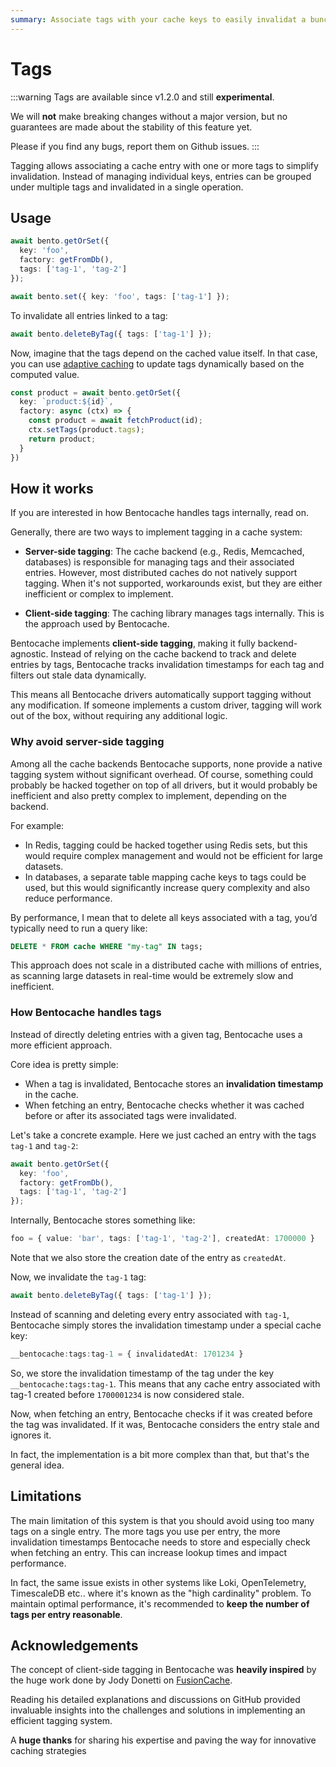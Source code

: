 ```yaml
---
summary: Associate tags with your cache keys to easily invalidat a bunch of keys at once
---
```


# Tags

:::warning
Tags are available since v1.2.0 and still **experimental**.

We will **not** make breaking changes without a major version, but no guarantees are made about the stability of this feature yet.

Please if you find any bugs, report them on Github issues.
:::


Tagging allows associating a cache entry with one or more tags to simplify invalidation. Instead of managing individual keys, entries can be grouped under multiple tags and invalidated in a single operation.

## Usage

```ts
await bento.getOrSet({
  key: 'foo',
  factory: getFromDb(),
  tags: ['tag-1', 'tag-2']
});

await bento.set({ key: 'foo', tags: ['tag-1'] });
```

To invalidate all entries linked to a tag:

```ts
await bento.deleteByTag({ tags: ['tag-1'] });
```

Now, imagine that the tags depend on the cached value itself. In that case, you can use [adaptive caching](./adaptive_caching.md) to update tags dynamically based on the computed value.

```ts
const product = await bento.getOrSet({
  key: `product:${id}`,
  factory: async (ctx) => {
    const product = await fetchProduct(id);
    ctx.setTags(product.tags);
    return product;
  }
})
```


## How it works

If you are interested in how Bentocache handles tags internally, read on.

Generally, there are two ways to implement tagging in a cache system:

- **Server-side tagging**: The cache backend (e.g., Redis, Memcached, databases) is responsible for managing tags and their associated entries. However, most distributed caches do not natively support tagging. When it's not supported, workarounds exist, but they are either inefficient or complex to implement.

- **Client-side tagging**: The caching library manages tags internally. This is the approach used by Bentocache.

Bentocache implements **client-side tagging**, making it fully backend-agnostic. Instead of relying on the cache backend to track and delete entries by tags, Bentocache tracks invalidation timestamps for each tag and filters out stale data dynamically.

This means all Bentocache drivers automatically support tagging without any modification. If someone implements a custom driver, tagging will work out of the box, without requiring any additional logic.

### Why avoid server-side tagging

Among all the cache backends Bentocache supports, none provide a native tagging system without significant overhead. Of course, something could probably be hacked together on top of all drivers, but it would probably be inefficient and also pretty complex to implement, depending on the backend.

For example:

- In Redis, tagging could be hacked together using Redis sets, but this would require complex management and would not be efficient for large datasets.
- In databases, a separate table mapping cache keys to tags could be used, but this would significantly increase query complexity and also reduce performance.

By performance, I mean that to delete all keys associated with a tag, you’d typically need to run a query like:

```sql
DELETE * FROM cache WHERE "my-tag" IN tags;
```

This approach does not scale in a distributed cache with millions of entries, as scanning large datasets in real-time would be extremely slow and inefficient.

### How Bentocache handles tags

Instead of directly deleting entries with a given tag, Bentocache uses a more efficient approach.

Core idea is pretty simple:
- When a tag is invalidated, Bentocache stores an **invalidation timestamp** in the cache.
- When fetching an entry, Bentocache checks whether it was cached before or after its associated tags were invalidated.

Let's take a concrete example. Here we just cached an entry with the tags `tag-1` and `tag-2`:

```ts
await bento.getOrSet({
  key: 'foo',
  factory: getFromDb(),
  tags: ['tag-1', 'tag-2']
});
```

Internally, Bentocache stores something like:

```ts
foo = { value: 'bar', tags: ['tag-1', 'tag-2'], createdAt: 1700000 }
```

Note that we also store the creation date of the entry as `createdAt`.

Now, we invalidate the `tag-1` tag:

```ts
await bento.deleteByTag({ tags: ['tag-1'] });
```

Instead of scanning and deleting every entry associated with `tag-1`, Bentocache simply stores the invalidation timestamp under a special cache key:

```ts
__bentocache:tags:tag-1 = { invalidatedAt: 1701234 }
```

So, we store the invalidation timestamp of the tag under the key `__bentocache:tags:tag-1`. This means that any cache entry associated with tag-1 created before `1700001234` is now considered stale.

Now, when fetching an entry, Bentocache checks if it was created before the tag was invalidated. If it was, Bentocache considers the entry stale and ignores it.

In fact, the implementation is a bit more complex than that, but that's the general idea.

## Limitations

The main limitation of this system is that you should avoid using too many tags on a single entry. The more tags you use per entry, the more invalidation timestamps Bentocache needs to store and especially check when fetching an entry. This can increase lookup times and impact performance.

In fact, the same issue exists in other systems like Loki, OpenTelemetry, TimescaleDB etc.. where it's known as the "high cardinality" problem. To maintain optimal performance, it's recommended to **keep the number of tags per entry reasonable**.

## Acknowledgements

The concept of client-side tagging in Bentocache was **heavily inspired** by the huge work done by Jody Donetti on [FusionCache](https://github.com/ZiggyCreatures/FusionCache).

Reading his detailed explanations and discussions on GitHub provided invaluable insights into the challenges and solutions in implementing an efficient tagging system.

A **huge thanks** for sharing his expertise and paving the way for innovative caching strategies
